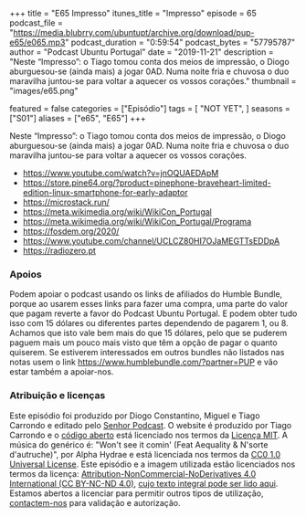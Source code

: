 +++
title = "E65 Impresso"
itunes_title = "Impresso"
episode = 65
podcast_file = "https://media.blubrry.com/ubuntupt/archive.org/download/pup-e65/e065.mp3"
podcast_duration = "0:59:54"
podcast_bytes = "57795787"
author = "Podcast Ubuntu Portugal"
date = "2019-11-21"
description = "Neste “Impresso”: o Tiago tomou conta dos meios de impressão, o Diogo aburguesou-se (ainda mais) a jogar 0AD. Numa noite fria e chuvosa o duo maravilha juntou-se para voltar a aquecer os vossos corações."
thumbnail = "images/e65.png"

featured = false
categories = ["Episódio"]
tags = [
  "NOT YET",
]
seasons = ["S01"]
aliases = ["e65", "E65"]
+++

Neste “Impresso”: o Tiago tomou conta dos meios de impressão, o Diogo aburguesou-se (ainda mais) a jogar 0AD. Numa noite fria e chuvosa o duo maravilha juntou-se para voltar a aquecer os vossos corações.

* https://www.youtube.com/watch?v=jnOQUAEDApM
* https://store.pine64.org/?product=pinephone-braveheart-limited-edition-linux-smartphone-for-early-adaptor
* https://microstack.run/
* https://meta.wikimedia.org/wiki/WikiCon_Portugal
* https://meta.wikimedia.org/wiki/WikiCon_Portugal/Programa
* https://fosdem.org/2020/
* https://www.youtube.com/channel/UCLCZ80HI7OJaMEGTTsEDDpA
* https://radiozero.pt


### Apoios
Podem apoiar o podcast usando os links de afiliados do Humble Bundle, porque ao usarem esses links para fazer uma compra, uma parte do valor que pagam reverte a favor do Podcast Ubuntu Portugal.
E podem obter tudo isso com 15 dólares ou diferentes partes dependendo de pagarem 1, ou 8.
Achamos que isto vale bem mais do que 15 dólares, pelo que se puderem paguem mais um pouco mais visto que têm a opção de pagar o quanto quiserem.
Se estiverem interessados em outros bundles não listados nas notas usem o link https://www.humblebundle.com/?partner=PUP e vão estar também a apoiar-nos.

### Atribuição e licenças
Este episódio foi produzido por Diogo Constantino, Miguel e Tiago Carrondo e editado pelo [Senhor Podcast](https://senhorpodcast.pt/).
O website é produzido por Tiago Carrondo e o [código aberto](https://gitlab.com/podcastubuntuportugal/website) está licenciado nos termos da [Licença MIT](https://gitlab.com/podcastubuntuportugal/website/main/LICENSE).
A música do genérico é: "Won't see it comin' (Feat Aequality & N'sorte d'autruche)", por Alpha Hydrae e está licenciada nos termos da [CC0 1.0 Universal License](https://creativecommons.org/publicdomain/zero/1.0/).
Este episódio e a imagem utilizada estão licenciados nos termos da licença: [Attribution-NonCommercial-NoDerivatives 4.0 International (CC BY-NC-ND 4.0)](https://creativecommons.org/licenses/by-nc-nd/4.0/), [cujo texto integral pode ser lido aqui](https://creativecommons.org/licenses/by-nc-nd/4.0/legalcode). Estamos abertos a licenciar para permitir outros tipos de utilização, [contactem-nos](https://podcastubuntuportugal.org/contactos) para validação e autorização.

